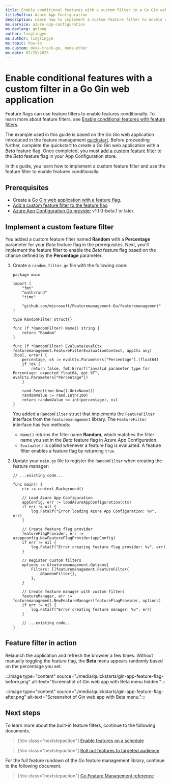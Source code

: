 ```yaml
---
title: Enable conditional features with a custom filter in a Go Gin web application
titleSuffix: Azure App Configuration
description: Learn how to implement a custom feature filter to enable conditional feature flags for your Go Gin web application.
ms.service: azure-app-configuration
ms.devlang: golang
author: linglingye
ms.author: linglingye
ms.topic: how-to
ms.custom: devx-track-go, mode-other
ms.date: 07/25/2025
---
```


# Enable conditional features with a custom filter in a Go Gin web application

Feature flags can use feature filters to enable features conditionally. To learn more about feature filters, see [Enable conditional features with feature filters](./howto-feature-filters.md).

The example used in this guide is based on the Go Gin web application introduced in the feature management [quickstart](./quickstart-feature-flag-go-gin.md). Before proceeding further, complete the quickstart to create a Go Gin web application with a *Beta* feature flag. Once completed, you must [add a custom feature filter](./howto-feature-filters.md) to the *Beta* feature flag in your App Configuration store. 

In this guide, you learn how to implement a custom feature filter and use the feature filter to enable features conditionally.

## Prerequisites

- Create a [Go Gin web application with a feature flag](./quickstart-feature-flag-go-gin.md).
- [Add a custom feature filter to the feature flag](./howto-feature-filters.md)
- [Azure App Configuration Go provider](https://pkg.go.dev/github.com/Azure/AppConfiguration-GoProvider/azureappconfiguration) v1.1.0-beta.1 or later.

## Implement a custom feature filter

You added a custom feature filter named **Random** with a **Percentage** parameter for your *Beta* feature flag in the prerequisites. Next, you'll implement the feature filter to enable the *Beta* feature flag based on the chance defined by the **Percentage** parameter.

1. Create a `random_filter.go` file with the following code:

    ```golang
    package main

    import (
        "fmt"
        "math/rand"
        "time"

        "github.com/microsoft/Featuremanagement-Go/featuremanagement"
    )

    type RandomFilter struct{}

    func (f *RandomFilter) Name() string {
        return "Random"
    }

    func (f *RandomFilter) Evaluate(evalCtx featuremanagement.FeatureFilterEvaluationContext, appCtx any) (bool, error) {
        percentage, ok := evalCtx.Parameters["Percentage"].(float64)
        if !ok {
            return false, fmt.Errorf("invalid parameter type for Percentage: expected float64, got %T", evalCtx.Parameters["Percentage"])
        }

        rand.Seed(time.Now().UnixNano())
        randomValue := rand.Intn(100)
        return randomValue <= int(percentage), nil
    }
    ```

    You added a `RandomFilter` struct that implements the `FeatureFilter` interface from the `featuremanagement` library. The `FeatureFilter` interface has two methods:
    - `Name()` returns the filter name **Random**, which matches the filter name you set in the *Beta* feature flag in Azure App Configuration.
    - `Evaluate()` is called whenever a feature flag is evaluated. A feature filter enables a feature flag by returning `true`.

2. Update your `main.go` file to register the `RandomFilter` when creating the feature manager:

    ```golang
    // ...existing code...

    func main() {
        ctx := context.Background()

        // Load Azure App Configuration
        appConfig, err := loadAzureAppConfiguration(ctx)
        if err != nil {
            log.Fatalf("Error loading Azure App Configuration: %v", err)
        }

        // Create feature flag provider
        featureFlagProvider, err := azappconfig.NewFeatureFlagProvider(appConfig)
        if err != nil {
            log.Fatalf("Error creating feature flag provider: %v", err)
        }

        // Register custom filters
        options := &featuremanagement.Options{
            Filters: []featuremanagement.FeatureFilter{
                &RandomFilter{},
            },
        }

        // Create feature manager with custom filters
        featureManager, err := featuremanagement.NewFeatureManager(featureFlagProvider, options)
        if err != nil {
            log.Fatalf("Error creating feature manager: %v", err)
        }

        // ...existing code...
    }
    ```

## Feature filter in action

Relaunch the application and refresh the browser a few times. Without manually toggling the feature flag, the **Beta** menu appears randomly based on the percentage you set.

:::image type="content" source="./media/quickstarts/gin-app-feature-flag-before.png" alt-text="Screenshot of Gin web app with Beta menu hidden.":::

:::image type="content" source="./media/quickstarts/gin-app-feature-flag-after.png" alt-text="Screenshot of Gin web app with Beta menu.":::

## Next steps

To learn more about the built-in feature filters, continue to the following documents.

> [!div class="nextstepaction"]
> [Enable features on a schedule](./howto-timewindow-filter.md)

> [!div class="nextstepaction"]
> [Roll out features to targeted audience](./howto-targetingfilter.md)

For the full feature rundown of the Go feature management library, continue to the following document.

> [!div class="nextstepaction"]
> [Go Feature Management reference](https://pkg.go.dev/github.com/microsoft/Featuremanagement-Go/featuremanagement)